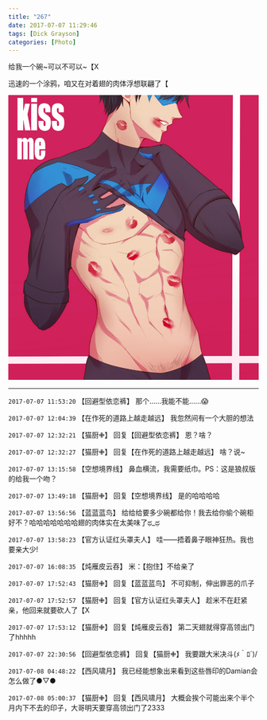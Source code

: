 ```yaml
---
title: "267"
date: 2017-07-07 11:29:46
tags: [Dick Grayson]
categories: [Photo]
---
```


<p>给我一个碗~可以不可以~【X</p> 
<p>迅速的一个涂鸦，咱又在对着翅的肉体浮想联翩了【</p>

![](https://raw.githubusercontent.com/alicewish/meowchain247/master/img_cVZNdzJtQk9JV2ZvVzZHVVpPS1pnWXV1NGVTL0UyQkRGa0l4enlrdlkwYjlmS2h0U1Y2cHVBPT0.jpg)

---

`2017-07-07 11:53:20` 【回避型依恋裤】 那个……我能不能……😱

`2017-07-07 12:04:39` 【在作死的道路上越走越远】 我忽然间有一个大胆的想法

`2017-07-07 12:32:21` 【猫厨✙】 回复【回避型依恋裤】 恩？啥？

`2017-07-07 12:32:27` 【猫厨✙】 回复【在作死的道路上越走越远】 啥？说~

`2017-07-07 13:15:58` 【空想境界线】 鼻血横流，我需要纸巾。PS：这是狼叔版的给我一个吻？

`2017-07-07 13:49:18` 【猫厨✙】 回复【空想境界线】 是的哈哈哈哈

`2017-07-07 13:56:56` 【蓝蓝蓝鸟】 给给给要多少碗都给你！我去给你偷个碗柜好不？哈哈哈哈哈哈哈翅的肉体实在太美味了ಥ\_ಥ

`2017-07-07 13:58:23` 【官方认证红头罩夫人】 哇——捂着鼻子眼神狂热。我也要亲大少!

`2017-07-07 16:08:35` 【炖雁皮云吞】 米：【抱住】不给亲了

`2017-07-07 17:52:43` 【猫厨✙】 回复【蓝蓝蓝鸟】 不可抑制，伸出罪恶的爪子

`2017-07-07 17:52:57` 【猫厨✙】 回复【官方认证红头罩夫人】 趁米不在赶紧亲，他回来就要砍人了【X

`2017-07-07 17:53:12` 【猫厨✙】 回复【炖雁皮云吞】 第二天翅就得穿高领出门了hhhhh

`2017-07-07 22:30:56` 【回避型依恋裤】 回复【猫厨✙】 我要跟大米决斗(ﾒ｀ﾛ´)/

`2017-07-08 04:48:22` 【西风啸月】 我已经能想象出来看到这些唇印的Damian会怎么做了●▽●

`2017-07-08 05:00:37` 【猫厨✙】 回复【西风啸月】 大概会挨个可能出来个半个月内下不去的印子，大哥明天要穿高领出门了2333
